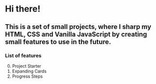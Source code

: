 # Hi there!
## This is a set of small projects, where I sharp my HTML, CSS and Vanilla JavaScript by creating small features to use in the future.

### List of features ###
0. Project Starter
1. Expanding Cards
2. Progress Steps
